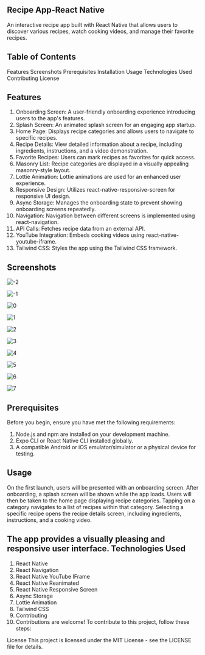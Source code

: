 Recipe App-React Native
-------------------------------------

An interactive recipe app built with React Native that allows users to discover various recipes, watch cooking videos, and manage their favorite recipes.

Table of Contents
-------------------------------
Features
Screenshots
Prerequisites
Installation
Usage
Technologies Used
Contributing
License

Features
----------------------------
1. Onboarding Screen: A user-friendly onboarding experience introducing users to the app's features.
2. Splash Screen: An animated splash screen for an engaging app startup.
3. Home Page: Displays recipe categories and allows users to navigate to specific recipes.
4. Recipe Details: View detailed information about a recipe, including ingredients, instructions, and a video demonstration.
5. Favorite Recipes: Users can mark recipes as favorites for quick access.
6. Masonry List: Recipe categories are displayed in a visually appealing masonry-style layout.
7. Lottie Animation: Lottie animations are used for an enhanced user experience.
8. Responsive Design: Utilizes react-native-responsive-screen for responsive UI design.
9. Async Storage: Manages the onboarding state to prevent showing onboarding screens repeatedly.
10. Navigation: Navigation between different screens is implemented using react-navigation.
11. API Calls: Fetches recipe data from an external API.
12. YouTube Integration: Embeds cooking videos using react-native-youtube-iframe.
13. Tailwind CSS: Styles the app using the Tailwind CSS framework.

Screenshots
---------------
![-2](https://github.com/SonuYadav12/RecipeApp-ReactNative/assets/101589973/8328646e-2d94-43e8-b1ea-44e778aee729)

![-1](https://github.com/SonuYadav12/RecipeApp-ReactNative/assets/101589973/797e1580-c57b-486f-b3da-96063e89d89e)

![0](https://github.com/SonuYadav12/RecipeApp-ReactNative/assets/101589973/db5f0297-efd1-496b-acea-516b94125021)

![1](https://github.com/SonuYadav12/RecipeApp-ReactNative/assets/101589973/3d4ef17b-dc24-4ce2-aff9-3b94805685b9)

![2](https://github.com/SonuYadav12/RecipeApp-ReactNative/assets/101589973/bfd961da-1cb3-4647-9672-bc410f587e05)

![3](https://github.com/SonuYadav12/RecipeApp-ReactNative/assets/101589973/5bfb204e-21c2-4bc5-901d-3ee6767b5b7c)

![4](https://github.com/SonuYadav12/RecipeApp-ReactNative/assets/101589973/e6df232c-221f-4b13-98aa-429a25595ac8)

![5](https://github.com/SonuYadav12/RecipeApp-ReactNative/assets/101589973/a41d9ec5-5dde-4ce5-bbff-e42197bde771)

![6](https://github.com/SonuYadav12/RecipeApp-ReactNative/assets/101589973/b96e38f2-2e7b-44c2-9eb7-c44a8e0f8ed7)

![7](https://github.com/SonuYadav12/RecipeApp-ReactNative/assets/101589973/94f404c7-8ed3-41c9-9d67-e2ad26e7150d)


Prerequisites
--------------------
Before you begin, ensure you have met the following requirements:
1. Node.js and npm are installed on your development machine.
2. Expo CLI or React Native CLI installed globally.
3. A compatible Android or iOS emulator/simulator or a physical device for testing.

Usage
----------------
On the first launch, users will be presented with an onboarding screen.
After onboarding, a splash screen will be shown while the app loads.
Users will then be taken to the home page displaying recipe categories.
Tapping on a category navigates to a list of recipes within that category.
Selecting a specific recipe opens the recipe details screen, including ingredients, instructions, and a cooking video.

The app provides a visually pleasing and responsive user interface.
Technologies Used
------------------
1. React Native
2. React Navigation
3. React Native YouTube IFrame
4. React Native Reanimated
5. React Native Responsive Screen
6. Async Storage
7. Lottie Animation
8. Tailwind CSS
9. Contributing
10. Contributions are welcome! To contribute to this project, follow these steps:

License
This project is licensed under the MIT License - see the LICENSE file for details.
